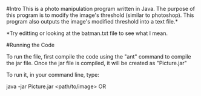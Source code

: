 #Intro
This is a photo manipulation program written in Java.
The purpose of this program is to modify the image's threshold (similar to photoshop).
This program also outputs the image's modified threshold into a text file.*

*Try editting or looking at the batman.txt file to see what I mean.

#Running the Code

To run the file, first compile the code using the "ant" command to compile the jar file.
Once the jar file is compiled, it will be created as "Picture.jar"

To run it, in your command line, type:

java -jar Picture.jar <path/to/image> OR <url>